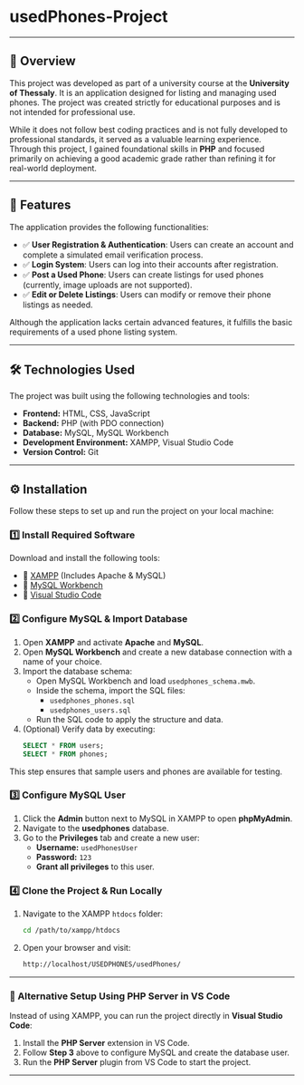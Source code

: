 # usedPhones-Project

---

## 📌 Overview  
This project was developed as part of a university course at the **University of Thessaly**. It is an application designed for listing and managing used phones. The project was created strictly for educational purposes and is not intended for professional use.  

While it does not follow best coding practices and is not fully developed to professional standards, it served as a valuable learning experience. Through this project, I gained foundational skills in **PHP** and focused primarily on achieving a good academic grade rather than refining it for real-world deployment.

---

## 🚀 Features  
The application provides the following functionalities:  

- ✅ **User Registration & Authentication**: Users can create an account and complete a simulated email verification process.  
- ✅ **Login System**: Users can log into their accounts after registration.  
- ✅ **Post a Used Phone**: Users can create listings for used phones (currently, image uploads are not supported).  
- ✅ **Edit or Delete Listings**: Users can modify or remove their phone listings as needed.  

Although the application lacks certain advanced features, it fulfills the basic requirements of a used phone listing system.

---


## 🛠️ Technologies Used  
The project was built using the following technologies and tools:  

- **Frontend:** HTML, CSS, JavaScript  
- **Backend:** PHP (with PDO connection)  
- **Database:** MySQL, MySQL Workbench  
- **Development Environment:** XAMPP, Visual Studio Code  
- **Version Control:** Git  

---

## ⚙️ Installation  

Follow these steps to set up and run the project on your local machine:  

### **1️⃣ Install Required Software**  
Download and install the following tools:  

- 🔗 [XAMPP](https://www.apachefriends.org/index.html) (Includes Apache & MySQL)  
- 🔗 [MySQL Workbench](https://www.mysql.com/products/workbench/)  
- 🔗 [Visual Studio Code](https://code.visualstudio.com/)  

### **2️⃣ Configure MySQL & Import Database**  
1. Open **XAMPP** and activate **Apache** and **MySQL**.  
2. Open **MySQL Workbench** and create a new database connection with a name of your choice.  
3. Import the database schema:  
   - Open MySQL Workbench and load `usedphones_schema.mwb`.  
   - Inside the schema, import the SQL files:  
     - `usedphones_phones.sql`  
     - `usedphones_users.sql`  
   - Run the SQL code to apply the structure and data.  
4. (Optional) Verify data by executing:  
   ```sql
   SELECT * FROM users;
   SELECT * FROM phones;
This step ensures that sample users and phones are available for testing.  

### **3️⃣ Configure MySQL User**  
1. Click the **Admin** button next to MySQL in XAMPP to open **phpMyAdmin**.  
2. Navigate to the **usedphones** database.  
3. Go to the **Privileges** tab and create a new user:  
   - **Username:** `usedPhonesUser`  
   - **Password:** `123`  
   - **Grant all privileges** to this user.  


### **4️⃣ Clone the Project & Run Locally**  
1. Navigate to the XAMPP `htdocs` folder:  
   ```sh
   cd /path/to/xampp/htdocs
2. Open your browser and visit:
   ```sh
   http://localhost/USEDPHONES/usedPhones/
   
---

   ### **🔄 Alternative Setup Using PHP Server in VS Code**  
Instead of using XAMPP, you can run the project directly in **Visual Studio Code**:  

1. Install the **PHP Server** extension in VS Code.  
2. Follow **Step 3** above to configure MySQL and create the database user.  
3. Run the **PHP Server** plugin from VS Code to start the project.  

---

